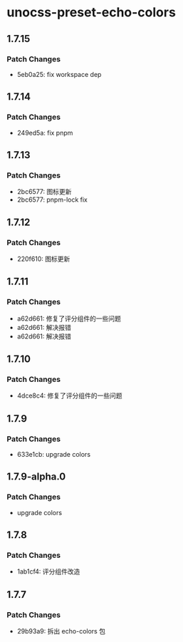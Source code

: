 # unocss-preset-echo-colors

## 1.7.15

### Patch Changes

- 5eb0a25: fix workspace dep

## 1.7.14

### Patch Changes

- 249ed5a: fix pnpm

## 1.7.13

### Patch Changes

- 2bc6577: 图标更新
- 2bc6577: pnpm-lock fix

## 1.7.12

### Patch Changes

- 220f610: 图标更新

## 1.7.11

### Patch Changes

- a62d661: 修复了评分组件的一些问题
- a62d661: 解决报错
- a62d661: 解决报错

## 1.7.10

### Patch Changes

- 4dce8c4: 修复了评分组件的一些问题

## 1.7.9

### Patch Changes

- 633e1cb: upgrade colors

## 1.7.9-alpha.0

### Patch Changes

- upgrade colors

## 1.7.8

### Patch Changes

- 1ab1cf4: 评分组件改造

## 1.7.7

### Patch Changes

- 29b93a9: 拆出 echo-colors 包
